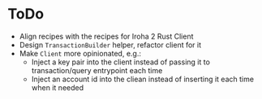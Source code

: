 # ToDo

-   Align recipes with the recipes for Iroha 2 Rust Client
-   Design `TransactionBuilder` helper, refactor client for it
-   Make `Client` more opinionated, e.g.:
    -   Inject a key pair into the client instead of passing it to transaction/query entrypoint each time
    -   Inject an account id into the cliean instead of inserting it each time when it needed

